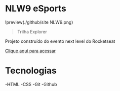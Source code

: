 # NLW9 eSports

!preview(./github/site NLW9.png)

 > Trilha Explorer

Projeto construído do evento next level do Rocketseat

[Clique aqui para acessar](https://raquelsc05.github.io/NLW9/)

# Tecnologias

-HTML
-CSS
-Git
-Github



